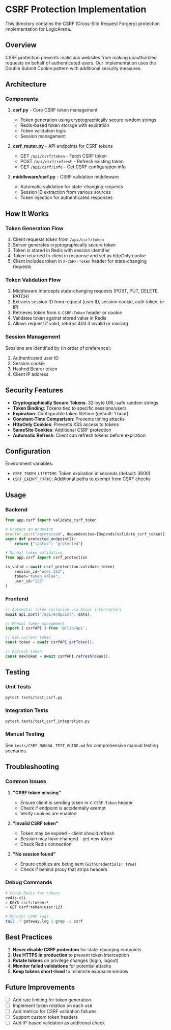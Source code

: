 # CSRF Protection Implementation

This directory contains the CSRF (Cross-Site Request Forgery) protection implementation for LogicArena.

## Overview

CSRF protection prevents malicious websites from making unauthorized requests on behalf of authenticated users. Our implementation uses the Double Submit Cookie pattern with additional security measures.

## Architecture

### Components

1. **csrf.py** - Core CSRF token management
   - Token generation using cryptographically secure random strings
   - Redis-based token storage with expiration
   - Token validation logic
   - Session management

2. **csrf_router.py** - API endpoints for CSRF tokens
   - GET `/api/csrf/token` - Fetch CSRF token
   - POST `/api/csrf/refresh` - Refresh existing token
   - GET `/api/csrf/info` - Get CSRF configuration info

3. **middleware/csrf.py** - CSRF validation middleware
   - Automatic validation for state-changing requests
   - Session ID extraction from various sources
   - Token injection for authenticated responses

## How It Works

### Token Generation Flow

1. Client requests token from `/api/csrf/token`
2. Server generates cryptographically secure token
3. Token is stored in Redis with session identifier
4. Token returned to client in response and set as httpOnly cookie
5. Client includes token in `X-CSRF-Token` header for state-changing requests

### Token Validation Flow

1. Middleware intercepts state-changing requests (POST, PUT, DELETE, PATCH)
2. Extracts session ID from request (user ID, session cookie, auth token, or IP)
3. Retrieves token from `X-CSRF-Token` header or cookie
4. Validates token against stored value in Redis
5. Allows request if valid, returns 403 if invalid or missing

### Session Management

Sessions are identified by (in order of preference):
1. Authenticated user ID
2. Session cookie
3. Hashed Bearer token
4. Client IP address

## Security Features

- **Cryptographically Secure Tokens**: 32-byte URL-safe random strings
- **Token Binding**: Tokens tied to specific sessions/users
- **Expiration**: Configurable token lifetime (default: 1 hour)
- **Constant-Time Comparison**: Prevents timing attacks
- **HttpOnly Cookies**: Prevents XSS access to tokens
- **SameSite Cookies**: Additional CSRF protection
- **Automatic Refresh**: Client can refresh tokens before expiration

## Configuration

Environment variables:
- `CSRF_TOKEN_LIFETIME`: Token expiration in seconds (default: 3600)
- `CSRF_EXEMPT_PATHS`: Additional paths to exempt from CSRF checks

## Usage

### Backend

```python
from app.csrf import validate_csrf_token

# Protect an endpoint
@router.post("/protected", dependencies=[Depends(validate_csrf_token)])
async def protected_endpoint():
    return {"status": "protected"}

# Manual token validation
from app.csrf import csrf_protection

is_valid = await csrf_protection.validate_token(
    session_id="user:123",
    token="token_value",
    user_id="123"
)
```

### Frontend

```typescript
// Automatic token inclusion via Axios interceptors
await api.post('/api/endpoint', data);

// Manual token management
import { csrfAPI } from '@/lib/api';

// Get current token
const token = await csrfAPI.getToken();

// Refresh token
const newToken = await csrfAPI.refreshToken();
```

## Testing

### Unit Tests
```bash
pytest tests/test_csrf.py
```

### Integration Tests
```bash
pytest tests/test_csrf_integration.py
```

### Manual Testing
See `tests/CSRF_MANUAL_TEST_GUIDE.md` for comprehensive manual testing scenarios.

## Troubleshooting

### Common Issues

1. **"CSRF token missing"**
   - Ensure client is sending token in `X-CSRF-Token` header
   - Check if endpoint is accidentally exempt
   - Verify cookies are enabled

2. **"Invalid CSRF token"**
   - Token may be expired - client should refresh
   - Session may have changed - get new token
   - Check Redis connection

3. **"No session found"**
   - Ensure cookies are being sent (`withCredentials: true`)
   - Check if behind proxy that strips headers

### Debug Commands

```bash
# Check Redis for tokens
redis-cli
> KEYS csrf:token:*
> GET csrf:token:user:123

# Monitor CSRF logs
tail -f gateway.log | grep -i csrf
```

## Best Practices

1. **Never disable CSRF protection** for state-changing endpoints
2. **Use HTTPS in production** to prevent token interception
3. **Rotate tokens** on privilege changes (login, logout)
4. **Monitor failed validations** for potential attacks
5. **Keep tokens short-lived** to minimize exposure window

## Future Improvements

- [ ] Add rate limiting for token generation
- [ ] Implement token rotation on each use
- [ ] Add metrics for CSRF validation failures
- [ ] Support custom token headers
- [ ] Add IP-based validation as additional check